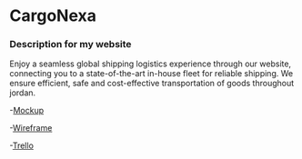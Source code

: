 # CargoNexa
### Description for my website
  Enjoy a seamless global shipping logistics experience through our website, connecting you to a state-of-the-art in-house fleet for reliable shipping. We ensure efficient, safe and cost-effective transportation of goods throughout jordan.

  -[Mockup](https://www.figma.com/file/mXbx4DxqDxFDoqqip0i9Vo/CargoNexa?type=design&node-id=0-1&mode=design&t=POJTHYdJFsvgpor8-0)

  -[Wireframe](https://www.figma.com/file/mXbx4DxqDxFDoqqip0i9Vo/CargoNexa?type=design&node-id=17-91&mode=design&t=POJTHYdJFsvgpor8-0)

-[Trello](https://trello.com/b/BeBUFgau/cargonexa)

